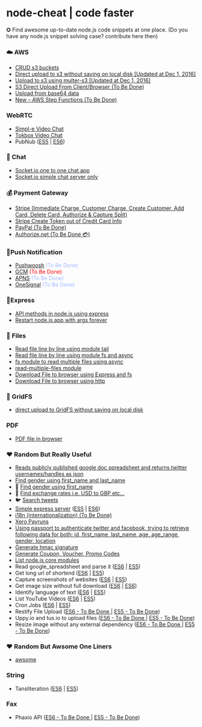 # node-cheat | code faster 

✪ Find awesome up-to-date node.js code snippets at one place. (Do you have any node.js snippet solving case? contribute here then) 

### :cloud: AWS

*   [CRUD s3 buckets](https://github.com/zishon89us/node-cheat/blob/master/aws/s3/create_bucket.js)
*   [Direct upload to s3 without saving on local disk [Updated at Dec 1, 2016]](https://github.com/zishon89us/node-cheat/tree/master/aws/express_multer_s3)
*   [Upload to s3 using multer-s3 [Updated at Dec 1, 2016]](https://github.com/zishon89us/node-cheat/tree/master/aws/express_multer_s3)
*   [S3 Direct Upload From Client/Browser (To Be Done)](#)
*   [Upload from base64 data](https://github.com/zishon89us/node-cheat/blob/master/aws/s3/upload_base_64.js)
*   [New – AWS Step Functions (To Be Done)](https://github.com/zishon89us/node-cheat/blob/master/aws/step-functions/app.js)

### WebRTC

*   [Simpl-e Video Chat](https://github.com/zishon89us/node-cheat/tree/master/WebRTC/simple_video_chat)
*   [Tokbox Video Chat](https://github.com/zishon89us/node-cheat/tree/master/WebRTC/tokbox_video_chat)
*   PubNub ([ES5](#) | [ES6](#))
### :speech_balloon: Chat

*   [Socket.io one to one chat app](https://github.com/zishon89us/node-cheat/tree/master/chat/one_one_chat)
*   [Socket.io simple chat server only](https://github.com/zishon89us/node-cheat/blob/master/chat/simple_chat/index.js#L1)

### :moneybag: Payment Gateway

*   [Stripe (Immediate Charge, Customer Charge, Create Customer, Add Card, Delete Card, Authorize & Capture Split)](https://github.com/zishon89us/node-cheat/tree/master/payments/stripe_one_time_payment)
*   [Stripe Create Token out of Credit Card Info](https://github.com/zishon89us/node-cheat/tree/master/payments/stripe_one_time_payment)
*   [PayPal (To Be Done)](#)
*   [Authorize.net (To Be Done :credit_card:)](#)

### 💭Push Notification

*   [Pushwoosh](#) <font style="color:#a0b9ff;">(To Be Done)</font>
*   [GCM](#) <font style="color:red;">(To Be Done)</font>
*   [APNS](#) <font style="color:#a0b9ff;">(To Be Done)</font>
*   [OneSignal](#) <font style="color:#a0b9ff;">(To Be Done)</font>

### :seedling:Express

*   [API methods in node.js using express](https://github.com/zishon89us/node-cheat/tree/master/express)
*   [Restart node.js app with args forever](https://github.com/zishon89us/node-cheat/tree/master/express)

### :page_facing_up: Files

*   [Read file line by line using module tail](https://github.com/zishon89us/node-cheat/blob/master/files/line_by_line.js#L8)
*   [Read file line by line using module fs and async](https://github.com/zishon89us/node-cheat/blob/master/files/line_by_line.js#L27)
*   [fs module to read multiple files using async](https://github.com/zishon89us/node-cheat/blob/master/files/read_dir_files.js#L8)
*   [read-multiple-files module](https://github.com/zishon89us/node-cheat/blob/master/files/read_dir_files.js#L1)
*   [Download File to browser using Express and fs](https://github.com/zishon89us/node-cheat/tree/master/files/express_server_download_file)
*   [Download File to browser using http](https://github.com/zishon89us/node-cheat/tree/master/files/download_file_http_server)

### :evergreen_tree: GridFS

*   [direct upload to GridFS without saving on local disk](https://github.com/zishon89us/node-cheat/blob/master/gridfs/direct_upload_gridfs)

### PDF

*   [PDF file in browser](https://github.com/zishon89us/node-cheat/tree/master/pdf/pdf_browser)

### :heart: Random But Really Useful

*   [Reads publicly published google doc spreadsheet and returns twitter usernames/handles as json](https://github.com/zishon89us/node-cheat/blob/master/random/tiny_useful_modules/google_spreadsheets.js#L6)
[](https://github.com/zishon89us/node-cheat/blob/master/random/tiny_useful_modules/google_spreadsheets.js#L6)
*   [Find gender using first_name and last_name](https://github.com/zishon89us/node-cheat/blob/master/random/small_tasks/gender_by_name.js#L6)
*   :couple: [Find gender using first_name](https://github.com/zishon89us/node-cheat/blob/master/random/small_tasks/gender_by_name.js#L25)
*   :currency_exchange: [Find exchange rates i.e. USD to GBP etc...](https://github.com/zishon89us/node-cheat/blob/master/random/small_tasks/exchange_api.js#L6)
*   :bird: [Search tweets](https://github.com/zishon89us/node-cheat/blob/master/random/small_tasks/search_tweets.js#L6)
*   [Simple express server](https://github.com/zishon89us/node-cheat/tree/master/random/small_tasks/express_server) ([ES5](#) | [ES6](#))
*   [i18n (internationalization) (To Be Done) ](https://github.com/zishon89us/node-cheat/tree/master/random/small_tasks/express_server_i18n)
*   [Xero Payruns](https://github.com/zishon89us/node-cheat/tree/master/random/small_tasks/xero_api)
*   [Using passport to authenticate twitter and facebook, trying to retrieve following data for both: id, first_name, last_name, age, age_range, gender, location](https://github.com/zishon89us/node-cheat/tree/master/random/small_tasks/twitter-facebook-auth-data)
*   [Generate hmac signature](https://github.com/zishon89us/node-cheat/blob/master/random/tiny_useful_modules/hmac_signature.js#L5)
*   [Generate Coupon, Voucher, Promo Codes](https://github.com/zishon89us/node-cheat/blob/master/random/tiny_useful_modules/coupon-code.js#L14)
*   [List node.js core modules](https://github.com/zishon89us/node-cheat/blob/master/random/tiny_useful_modules/builtin-modules.js#L3)
*   Read google_spreadsheet and parse it ([ES6](#) | [ES5](https://github.com/zishon89us/node-cheat/blob/master/random/tiny_useful_modules/google_spreadsheets.js#L6))
*   Get long url of shortend ([ES6](#) | [ES5](https://github.com/zishon89us/node-cheat/blob/master/random/tiny_useful_modules/long_url.js#L7))
*   Capture screenshots of websites ([ES6](https://github.com/zishon89us/node-cheat/blob/master/random/tiny_useful_modules/screenshot.js#L3) | [ES5](https://github.com/zishon89us/node-cheat/blob/master/random/tiny_useful_modules/screenshot.js#L3))
*   Get image size without full download ([ES6](https://github.com/zishon89us/node-cheat/blob/master/random/tiny_useful_modules/image_size_probability.js#L3) | [ES6](#))
*   Identify language of text ([ES6](https://github.com/zishon89us/node-cheat/blob/master/random/tiny_useful_modules/language_detection.js#L2) | [ES5](https://github.com/zishon89us/node-cheat/blob/master/random/tiny_useful_modules/language_detection.js#L2))
*   List YouTube Videos ([ES6](#) | [ES5](#))
*   Cron Jobs ([ES6](https://github.com/zishon89us/node-cheat/blob/master/random/small_tasks/cron-jobs/cron_jobs_es6.js)  | [ES5](https://github.com/zishon89us/node-cheat/blob/master/random/small_tasks/cron-jobs/cron_jobs.js))
*   Restify File Upload ([ES6 - To Be Done ]()  | [ES5 - To Be Done]())
*   Uppy.io and tus.io to upload files ([ES6 - To Be Done ]()  | [ES5 - To Be Done]())
*   Resize image without any external dependency ([ES6 - To Be Done ]()  | [ES5 - To Be Done]())

### :heart: Random But Awsome One Liners
*   [awsome](https://github.com/zishon89us/node-cheat/tree/master/awsome)

### String

*   Tansliteration ([ES6](https://github.com/zishon89us/node-cheat/blob/master/string/tranliterate_es6.js#L5) | [ES5](https://github.com/zishon89us/node-cheat/blob/master/string/tranliterate.js#L5))

### Fax
*   Phaxio API ([ES6 - To Be Done ]()  | [ES5 - To Be Done]())
